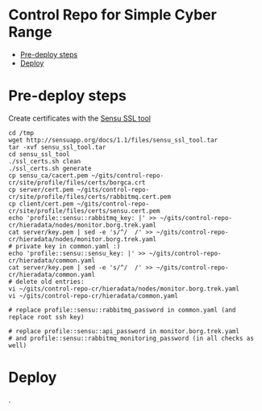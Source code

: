 Control Repo for Simple Cyber Range
===================================

  * [Pre-deploy steps](#pre-deploy-steps)
  * [Deploy](#deploy)

# Pre-deploy steps

Create certificates with the [Sensu SSL tool](https://sensuapp.org/docs/latest/reference/ssl.html)
```
cd /tmp
wget http://sensuapp.org/docs/1.1/files/sensu_ssl_tool.tar
tar -xvf sensu_ssl_tool.tar
cd sensu_ssl_tool
./ssl_certs.sh clean
./ssl_certs.sh generate
cp sensu_ca/cacert.pem ~/gits/control-repo-cr/site/profile/files/certs/borgca.crt
cp server/cert.pem ~/gits/control-repo-cr/site/profile/files/certs/rabbitmq.cert.pem
cp client/cert.pem ~/gits/control-repo-cr/site/profile/files/certs/sensu.cert.pem
echo 'profile::sensu::rabbitmq_key: |' >> ~/gits/control-repo-cr/hieradata/nodes/monitor.borg.trek.yaml
cat server/key.pem | sed -e 's/^/  /' >> ~/gits/control-repo-cr/hieradata/nodes/monitor.borg.trek.yaml
# private key in common.yaml :)
echo 'profile::sensu::sensu_key: |' >> ~/gits/control-repo-cr/hieradata/common.yaml
cat server/key.pem | sed -e 's/^/  /' >> ~/gits/control-repo-cr/hieradata/common.yaml
# delete old entries:
vi ~/gits/control-repo-cr/hieradata/nodes/monitor.borg.trek.yaml
vi ~/gits/control-repo-cr/hieradata/common.yaml

# replace profile::sensu::rabbitmq_password in common.yaml (and replace root ssh key)

# replace profile::sensu::api_password in monitor.borg.trek.yaml 
# and profile::sensu::rabbitmq_monitoring_password (in all checks as well)

```


# Deploy

.

